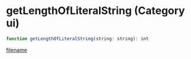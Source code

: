 # getLengthOfLiteralString (Category ui)

```js
function getLengthOfLiteralString(string: string): int
```

[filename](getLengthOfLiteralString_m.md ':include')